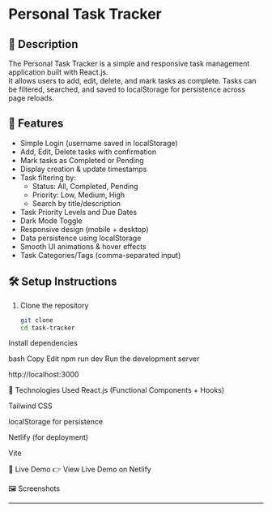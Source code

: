 # Personal Task Tracker

## 📖 Description
The Personal Task Tracker is a simple and responsive task management application built with React.js.  
It allows users to add, edit, delete, and mark tasks as complete. Tasks can be filtered, searched, and saved to localStorage for persistence across page reloads.

## 🚀 Features
- Simple Login (username saved in localStorage)
- Add, Edit, Delete tasks with confirmation
- Mark tasks as Completed or Pending
- Display creation & update timestamps
- Task filtering by:
  - Status: All, Completed, Pending
  - Priority: Low, Medium, High
  - Search by title/description
- Task Priority Levels and Due Dates
- Dark Mode Toggle
- Responsive design (mobile + desktop)
- Data persistence using localStorage
- Smooth UI animations & hover effects
- Task Categories/Tags (comma-separated input)

## 🛠 Setup Instructions
1. Clone the repository
   ```bash
   git clone 
   cd task-tracker
Install dependencies

bash
Copy
Edit
npm run dev
Run the development server

http://localhost:3000

🧰 Technologies Used
React.js (Functional Components + Hooks)

Tailwind CSS 

localStorage for persistence

Netlify (for deployment)

Vite 

🔗 Live Demo
👉 View Live Demo on Netlify

🖼 Screenshots






---